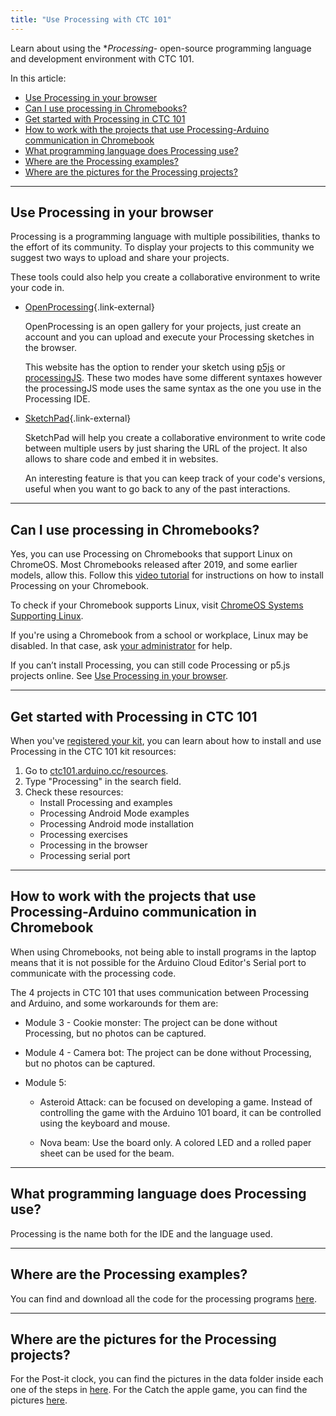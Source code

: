 ```yaml
---
title: "Use Processing with CTC 101"
---
```


Learn about using the **Processing*- open-source programming language and development environment with CTC 101.

In this article:

<!-- TOC -->

- [Use Processing in your browser](#use-processing-in-your-browser)
- [Can I use processing in Chromebooks?](#can-i-use-processing-in-chromebooks)
- [Get started with Processing in CTC 101](#get-started-with-processing-in-ctc-101)
- [How to work with the projects that use Processing-Arduino communication in Chromebook](#how-to-work-with-the-projects-that-use-processing-arduino-communication-in-chromebook)
- [What programming language does Processing use?](#what-programming-language-does-processing-use)
- [Where are the Processing examples?](#where-are-the-processing-examples)
- [Where are the pictures for the Processing projects?](#where-are-the-pictures-for-the-processing-projects)

<!-- /TOC -->

---

## Use Processing in your browser

Processing is a programming language with multiple possibilities, thanks to the effort of its community. To display your projects to this community we suggest two ways to upload and share your projects.

These tools could also help you create a collaborative environment to write your code in.

- [OpenProcessing](https://openprocessing.org/){.link-external}

   OpenProcessing is an open gallery for your projects, just create an account and you can upload and execute your Processing sketches in the browser.

   This website has the option to render your sketch using [p5js](https://p5js.org/) or [processingJS](http://processingjs.org/). These two modes have some different syntaxes however the processingJS mode uses the same syntax as the one you use in the Processing IDE.

- [SketchPad](https://sketchpad.cc/){.link-external}

  SketchPad will help you create a collaborative environment to write code between multiple users by just sharing the URL of the project. It also allows to share code and embed it in websites.

  An interesting feature is that you can keep track of your code's versions, useful when you want to go back to any of the past interactions.

---

## Can I use processing in Chromebooks?

Yes, you can use Processing on Chromebooks that support Linux on ChromeOS. Most Chromebooks released after 2019, and some earlier models, allow this. Follow this [video tutorial](https://www.youtube.com/watch?v=OteeRNblwxU) for instructions on how to install Processing on your Chromebook.

To check if your Chromebook supports Linux, visit [ChromeOS Systems Supporting Linux](https://www.chromium.org/chromium-os/chrome-os-systems-supporting-linux/).

If you're using a Chromebook from a school or workplace, Linux may be disabled. In that case, ask [your administrator](https://support.google.com/accounts/answer/6208960?sjid=7209928928643098082-EU) for help.

If you can’t install Processing, you can still code Processing or p5.js projects online. See [Use Processing in your browser](https://support.arduino.cc/hc/en-us/articles/360017098499).

---

## Get started with Processing in CTC 101

When you've [registered your kit](https://support.arduino.cc/hc/en-us/articles/4407393580818-Register-an-Arduino-Education-Kit), you can learn about how to install and use Processing in the CTC 101 kit resources:

1. Go to [ctc101.arduino.cc/resources](https://ctc101.arduino.cc/resources).
2. Type "Processing" in the search field.
3. Check these resources:
   - Install Processing and examples
   - Processing Android Mode examples
   - Processing Android mode installation
   - Processing exercises
   - Processing in the browser
   - Processing serial port

---

## How to work with the projects that use Processing-Arduino communication in Chromebook

When using Chromebooks, not being able to install programs in the laptop means that it is not possible for the Arduino Cloud Editor's Serial port to communicate with the processing code.

The 4 projects in CTC 101 that uses communication between Processing and Arduino, and some workarounds for them are:

- Module 3 - Cookie monster: The project can be done without Processing, but no photos can be captured.

- Module 4 - Camera bot: The project can be done without Processing, but no photos can be captured.

- Module 5:

  - Asteroid Attack: can be focused on developing a game. Instead of controlling the game with the Arduino 101 board, it can be controlled using the keyboard and mouse.

  - Nova beam: Use the board only. A colored LED and a rolled paper sheet can be used for the beam.

---

## What programming language does Processing use?

Processing is the name both for the IDE and the language used.

---

## Where are the Processing examples?

You can find and download all the code for the processing programs [here](https://github.com/arduino/CTC-Processing/tree/master/en).

---

## Where are the pictures for the Processing projects?

For the Post-it clock, you can find the pictures in the data folder inside each one of the steps in [here](https://github.com/arduino/CTC-Processing/tree/master/en/_02_PostIt_Clock). For the Catch the apple game, you can find the pictures [here](https://github.com/arduino/CTC-Processing/tree/master/en/_03_Catch_The_Apple).

<!-- markdownlint-disable-file HC001 -->
